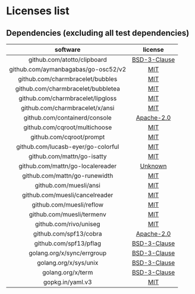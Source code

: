 # Licenses list

<!--

This list is auto generated with go-licenses

run `task generate-third-party-licenses`

-->

## Dependencies (excluding all test dependencies)

| software     | license        |
| :----------: | :------------: |
| github.com/atotto/clipboard | [BSD-3-Clause](https://github.com/atotto/clipboard/blob/v0.1.4/LICENSE) |
| github.com/aymanbagabas/go-osc52/v2 | [MIT](https://github.com/aymanbagabas/go-osc52/blob/v2.0.1/LICENSE) |
| github.com/charmbracelet/bubbles | [MIT](https://github.com/charmbracelet/bubbles/blob/v0.16.1/LICENSE) |
| github.com/charmbracelet/bubbletea | [MIT](https://github.com/charmbracelet/bubbletea/blob/v0.24.2/LICENSE) |
| github.com/charmbracelet/lipgloss | [MIT](https://github.com/charmbracelet/lipgloss/blob/v0.11.0/LICENSE) |
| github.com/charmbracelet/x/ansi | [MIT](https://github.com/charmbracelet/x/blob/ansi/v0.1.1/ansi/LICENSE) |
| github.com/containerd/console | [Apache-2.0](https://github.com/containerd/console/blob/1ae8d489ac81/LICENSE) |
| github.com/cqroot/multichoose | [MIT](https://github.com/cqroot/multichoose/blob/v0.1.1/LICENSE) |
| github.com/cqroot/prompt | [MIT](https://github.com/cqroot/prompt/blob/v0.9.4/LICENSE) |
| github.com/lucasb-eyer/go-colorful | [MIT](https://github.com/lucasb-eyer/go-colorful/blob/v1.2.0/LICENSE) |
| github.com/mattn/go-isatty | [MIT](https://github.com/mattn/go-isatty/blob/v0.0.20/LICENSE) |
| github.com/mattn/go-localereader | [Unknown](Unknown) |
| github.com/mattn/go-runewidth | [MIT](https://github.com/mattn/go-runewidth/blob/v0.0.15/LICENSE) |
| github.com/muesli/ansi | [MIT](https://github.com/muesli/ansi/blob/2e021307bc4b/LICENSE) |
| github.com/muesli/cancelreader | [MIT](https://github.com/muesli/cancelreader/blob/v0.2.2/LICENSE) |
| github.com/muesli/reflow | [MIT](https://github.com/muesli/reflow/blob/v0.3.0/LICENSE) |
| github.com/muesli/termenv | [MIT](https://github.com/muesli/termenv/blob/v0.15.2/LICENSE) |
| github.com/rivo/uniseg | [MIT](https://github.com/rivo/uniseg/blob/v0.4.7/LICENSE.txt) |
| github.com/spf13/cobra | [Apache-2.0](https://github.com/spf13/cobra/blob/v1.9.1/LICENSE.txt) |
| github.com/spf13/pflag | [BSD-3-Clause](https://github.com/spf13/pflag/blob/v1.0.6/LICENSE) |
| golang.org/x/sync/errgroup | [BSD-3-Clause](https://cs.opensource.google/go/x/sync/+/v0.1.0:LICENSE) |
| golang.org/x/sys/unix | [BSD-3-Clause](https://cs.opensource.google/go/x/sys/+/v0.19.0:LICENSE) |
| golang.org/x/term | [BSD-3-Clause](https://cs.opensource.google/go/x/term/+/v0.6.0:LICENSE) |
| gopkg.in/yaml.v3 | [MIT](https://github.com/go-yaml/yaml/blob/v3.0.1/LICENSE) |

